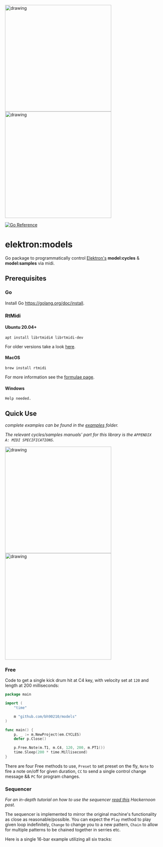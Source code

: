 <img src="https://user-images.githubusercontent.com/22690219/130872109-150ac61f-ad69-4bfb-8f10-3337abcb6551.png" alt="drawing" width="350"/> <img src="https://i.imgur.com/pJbgSUh.png" alt="drawing" width="350"/>

[![Go Reference](https://pkg.go.dev/badge/github.com/bh90210/models.svg)](https://pkg.go.dev/github.com/bh90210/models)

# elektron:models

Go package to programmatically control [Elektron's](https://www.elektron.se/) **model:cycles** & **model:samples** via midi.

## Prerequisites

### Go

Install Go https://golang.org/doc/install.

### RtMidi

#### Ubuntu 20.04+

```console
apt install librtmidi4 librtmidi-dev
```
For older versions take a look [here](https://launchpad.net/ubuntu/+source/rtmidi).

#### MacOS

```console
brew install rtmidi
```
For more information see the [formulae page](https://formulae.brew.sh/formula/rtmidi).

#### Windows

`Help needed.`

## Quick Use

_complete examples can be found in the [examples](https://github.com/bh90210/elektronmodels/tree/master/examples/) folder._

_The relevant cycles/samples manuals' part for this library is the `APPENDIX A: MIDI SPECIFICATIONS`._

<img src="https://i.imgur.com/Yrs6YS3.png" alt="drawing" width="350"/> <img src="https://i.imgur.com/cmil9NG.png" alt="drawing" width="350"/>

### Free

Code to get a single kick drum hit at C4 key, with velocity set at `120` and length at 200 milliseconds:
```go
package main

import (
	"time"

	m "github.com/bh90210/models"
)

func main() {
	p, _ := m.NewProject(em.CYCLES)
	defer p.Close()

	p.Free.Note(m.T1, m.C4, 120, 200, m.PT1())
	time.Sleep(200 * time.Millisecond)
}

```
There are four Free methods to use, `Preset` to set preset on the fly, `Note` to fire a note on/off for given duration, `CC` to send a single control change message && `PC` for program changes. 

### Sequencer

_For an in-depth tutorial on how to use the sequencer [read this]() Hackernoon post._

The sequencer is implemented to mirror the original machine's functionality as close as reasonable/possible. You can expect the `Play` method to play given loop indefinitely, `Change` to change you to a new pattern, `Chain` to allow for multiple patterns to be chained together in serries etc.

Here is a single 16-bar example utilizing all six tracks:
```go
```
